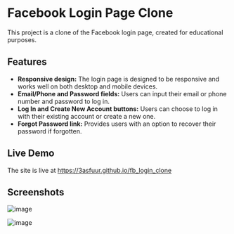 # Facebook Login Page Clone

This project is a clone of the Facebook login page, created for educational purposes.

## Features

- **Responsive design:** The login page is designed to be responsive and works well on both desktop and mobile devices.
- **Email/Phone and Password fields:** Users can input their email or phone number and password to log in.
- **Log In and Create New Account buttons:** Users can choose to log in with their existing account or create a new one.
- **Forgot Password link:** Provides users with an option to recover their password if forgotten.

## Live Demo
The site is live at https://3asfuur.github.io/fb_login_clone

## Screenshots

![image](https://github.com/3asfuur/fb_login_clone/assets/68702059/e1a15287-87b1-4f12-8264-042b7faff8f8)

![image](https://github.com/3asfuur/fb_login_clone/assets/68702059/c8d6ffb2-0785-42a4-8c00-063065c849a9) 
